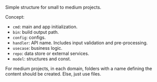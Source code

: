Simple structure for small to medium projects.

Concept:
* `cmd`: main and app initialization.
* `bin`: build output path.
* `config`: configs.
* `handler`: API name. Includes input validation and pre-processing.
* `usecase`: business logic.
* `repo`: data store or external services.
* `model`: structures and const.

For medium projects, in each domain, folders with a name defining the content should be created. Else, just use files.